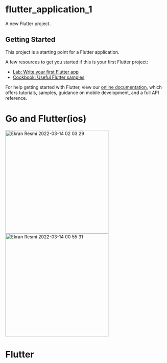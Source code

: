 # flutter_application_1

A new Flutter project.

## Getting Started

This project is a starting point for a Flutter application.

A few resources to get you started if this is your first Flutter project:

- [Lab: Write your first Flutter app](https://flutter.dev/docs/get-started/codelab)
- [Cookbook: Useful Flutter samples](https://flutter.dev/docs/cookbook)

For help getting started with Flutter, view our
[online documentation](https://flutter.dev/docs), which offers tutorials,
samples, guidance on mobile development, and a full API reference.


# Go and Flutter(ios)
<img width="323" alt="Ekran Resmi 2022-03-14 02 03 29" src="https://user-images.githubusercontent.com/92402372/158083079-d091f369-eb3c-4eb6-8943-82d6fb40b03b.png"> <img width="323" alt="Ekran Resmi 2022-03-14 00 55 31" src="https://user-images.githubusercontent.com/92402372/158083090-a142d4aa-c8df-4859-abc6-648905c1be08.png">
# Flutter 

